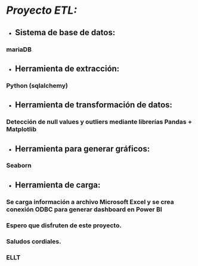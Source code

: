 # ***Proyecto ETL:***

- ## **Sistema de base de datos:** 
### mariaDB

- ## **Herramienta de extracción:** 
### Python (sqlalchemy)

- ## **Herramienta de transformación de datos:** 
### Detección de null values y outliers mediante librerías Pandas + Matplotlib

- ## **Herramienta para generar gráficos:** 
### Seaborn

- ## **Herramienta de carga:** 
### Se carga información a archivo Microsoft Excel y se crea conexión ODBC para generar dashboard en Power BI

### Espero que disfruten de este proyecto.

### Saludos cordiales.

### **ELLT**
